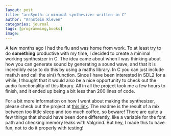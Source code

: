 ```yaml
---
layout: post
title: "arnSynth: a minimal synthesizer written in C"
author: "Arnstein Kleven"
categories: journal
tags: [programming,books]
image:
---
```



A few months ago I had the flu and was home from work. To at least try to do **something** productive with my time, I decided to create a minimal working synthesizer in C.
The idea came about when I was thinking about how you can generate sound by generating a sound wave, and that it is incredibly easy to do this by using a maths library. In C you can just include math.h and call the sin() function.
Since I have been interested in SDL2 for a while, I thought that it would also be a nice opportunity to check out the audio functionality of this library.
All in all the project took me a few hours to finish, and it ended up being a bit less than 200 lines of code.

For a bit more information on how I went about making the synthesizer, please check out the project at [this link](https://github.com/arnstein/arnSynth).
The readme is the result of a mix between too little sleep and too much coffee, so beware!
There are quite a few things that should have been done differently, like a variable for the font path and checking memory leaks with Valgrind. But hey, I made this to have fun, not to do it properly with testing!
